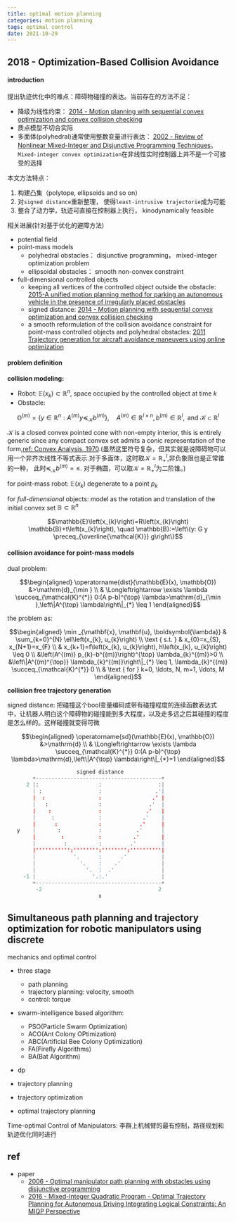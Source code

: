```yaml
---
title: optimal motion planning
categories: motion planning
tags: optimal control 
date: 2021-10-29
---
```


## 2018 - Optimization-Based Collision Avoidance

#### introduction

提出轨迹优化中的难点：障碍物碰撞的表达。当前存在的方法不足：

- 降级为线性约束： [2014 - Motion planning with sequential convex optimization and convex collision checking]()
- 质点模型不切合实际
- 多面体(polyhedral)通常使用整数变量进行表达： [2002 - Review of Nonlinear Mixed-Integer and Disjunctive Programming Techniques]()。`Mixed-integer convex optimization`在非线性实时控制器上并不是一个可接受的选择

本文方法特点：

1. 构建凸集（polytope, ellipsoids and so on）
2. 对`signed distance`重新整理， 使得`least-intrusive trajectorie`成为可能
3. 整合了动力学，轨迹可直接在控制器上执行， kinodynamically feasible

相关进展(针对基于优化的避障方法)

- potential field
- point-mass models
    - polyhedral obstacles： disjunctive programming， mixed-integer optimization problem
    - ellipsoidal obstacles： smooth non-convex constraint
- full-dimensional controlled objects
    - keeping all vertices of the controlled object outside the obstacle: [2015-A unified motion planning method for parking an autonomous vehicle in the presence of irregularly placed obstacles]()
    - signed distance: [2014 - Motion planning with sequential convex optimization and convex collision checking]()
    - a smooth reformulation of the collision avoidance constraint for point-mass controlled objects and polyhedral obstacles: [2011 Trajectory generation for aircraft avoidance maneuvers using online optimization]()


#### problem definition


**collision modeling:**

- Robot: $\mathbb{E}(x_k) \subset \mathbb{R}^n$, space occupied by the controlled object at time $k$
- Obstacle: 

$$\mathbb{O}^{(m)}=\{y\in \mathbb{R}^n:A^{(m)} y \preceq _{\mathcal{K}}b^{(m)}\}, \quad A^{(m)} \in \mathbb{R}^{l \times n}, b^{(m)} \in \mathbb{R}^{l}, \text { and } \mathcal{K} \subset \mathbb{R}^{l}$$

$\mathcal{K}$ is a closed convex pointed cone with non-empty interior, this is entirely generic since any compact convex set admits a conic representation of the form,[ref: Convex Analysis, 1970]().(虽然这里符号复杂，但其实就是说障碍物可以用一个非齐次线性不等式表示.对于多面体，这时取$\mathcal{K}=\mathbb{R}^l_{+}$,非负象限也是正常锥的一种， 此时$\preceq _{\mathcal{K}}b^{(m)} = \leq$. 对于椭圆，可以取$\mathcal{K}=\mathbb{R}^l_{+}$为二阶锥。)

for point-mass robot: $\mathbb{E}(x_k)$ degenerate to a point $p_k$

for *full-dimensional* objects: model as the rotation and translation of the initial convex set $\mathbb{B}\subset \mathbb{R}^n$

$$\mathbb{E}\left(x_{k}\right)=R\left(x_{k}\right) \mathbb{B}+t\left(x_{k}\right), \quad \mathbb{B}:=\left\{y: G y \preceq_{\overline{\mathcal{K}}} g\right\}$$

#### collision avoidance for point-mass models

dual problem:

$$\begin{aligned}
\operatorname{dist}(\mathbb{E}(x), \mathbb{O}) &>\mathrm{d}_{\min } \\
& \Longleftrightarrow \exists \lambda \succeq_{\mathcal{K}^{*}} 0:(A p-b)^{\top} \lambda>\mathrm{d}_{\min },\left\|A^{\top} \lambda\right\|_{*} \leq 1
\end{aligned}$$

the problem as:

$$\begin{aligned}
\min _{\mathbf{x}, \mathbf{u}, \boldsymbol{\lambda}} & \sum_{k=0}^{N} \ell\left(x_{k}, u_{k}\right) \\
\text { s.t. } & x_{0}=x_{S}, x_{N+1}=x_{F} \\
& x_{k+1}=f\left(x_{k}, u_{k}\right), h\left(x_{k}, u_{k}\right) \leq 0 \\
&\left(A^{(m)} p_{k}-b^{(m)}\right)^{\top} \lambda_{k}^{(m)}>0 \\
&\left\|A^{(m)^{\top}} \lambda_{k}^{(m)}\right\|_{*} \leq 1, \lambda_{k}^{(m)} \succeq_{\mathcal{K}^{*}} 0 \\
& \text { for } k=0, \ldots, N, m=1, \ldots, M
\end{aligned}$$


**collision free trajectory generation**

signed distance: 把碰撞这个bool变量编码成带有碰撞程度的连续函数表达式中，让机器人明白这个障碍物的碰撞能到多大程度，以及走多远之后其碰撞的程度是怎么样的。这样碰撞就变得可微

$$\begin{aligned}
\operatorname{sd}(\mathbb{E}(x), \mathbb{O}) &>\mathrm{d} \\
& \Longleftrightarrow \exists \lambda \succeq_{\mathcal{K}^{*}} 0:(A p-b)^{\top} \lambda>\mathrm{d},\left\|A^{\top} \lambda\right\|_{*}=1
\end{aligned}$$

```python
                      signed distance              
        +----------------------------------------+ 
      2 |:                   :                  :| 
        | :                  :                 .'| 
        |  :                 :                .' | 
        |   :                :               .'  | 
        |    :               :              .'   | 
        |     :              :             .'    | 
        |      :             :            .'     | 
   y    |       :            :           .'      | 
        |        :           :          .'       | 
        |         :          :         .'        | 
        |''''''''''':'''''''':'''''''':''''''''''| 
        |            '.      :      .'           | 
        |              '.    :    .'             | 
        |                '.  :  .'               | 
     -1 |                  '.:.'                 | 
        +----------------------------------------+ 
         -2                                     2  
                             x                     

```





## Simultaneous path planning and trajectory optimization for robotic manipulators using discrete
mechanics and optimal control

- three stage
    - path planning
    - trajectory planning: velocity, smooth
    - control: torque
- swarm-intelligence based algorithm:
    - PSO(Particle Swarm Optimization)
    - ACO(Ant Colony OPtimization)
    - ABC(Artificial Bee Colony Optimization)
    - FA(Firefly Algorithms)
    - BA(Bat Algorithm) 
- dp



- trajectory planning
- trajectory optimization
- optimal trajectory planning


Time-optimal Control of Manipulators: 李群上机械臂的最有控制，路径规划和轨迹优化同时进行


## ref

- paper
    - [2006 - Optimal manipulator path planning with obstacles using disjunctive programming]()
    - [2016 - Mixed-Integer Quadratic Program - Optimal Trajectory Planning for Autonomous Driving Integrating Logical Constraints: An MIQP Perspective]()
